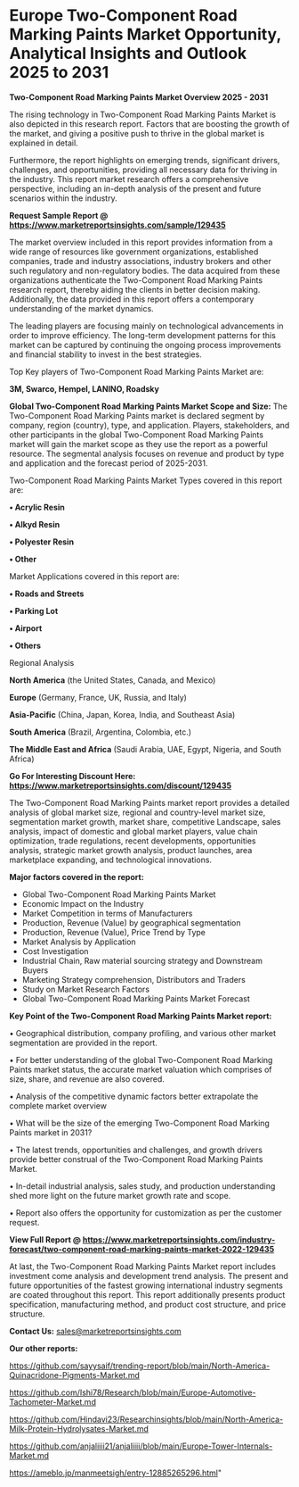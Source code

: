 # Europe Two-Component Road Marking Paints Market Opportunity, Analytical Insights and Outlook 2025 to 2031

<Strong> Two-Component Road Marking Paints Market Overview 2025 - 2031</strong>

The rising technology in Two-Component Road Marking Paints Market is also depicted in this research report. Factors that are boosting the growth of the market, and giving a positive push to thrive in the global market is explained in detail.

Furthermore, the report highlights on emerging trends, significant drivers, challenges, and opportunities, providing all necessary data for thriving in the industry. This report market research offers a comprehensive perspective, including an in-depth analysis of the present and future scenarios within the industry.

<strong>Request Sample Report @ <a href=https://www.marketreportsinsights.com/sample/129435>https://www.marketreportsinsights.com/sample/129435</a></strong>

The market overview included in this report provides information from a wide range of resources like government organizations, established companies, trade and industry associations, industry brokers and other such regulatory and non-regulatory bodies. The data acquired from these organizations authenticate the Two-Component Road Marking Paints research report, thereby aiding the clients in better decision making. Additionally, the data provided in this report offers a contemporary understanding of the market dynamics.

The leading players are focusing mainly on technological advancements in order to improve efficiency. The long-term development patterns for this market can be captured by continuing the ongoing process improvements and financial stability to invest in the best strategies.

Top Key players of Two-Component Road Marking Paints Market are:

<strong>3M, Swarco, Hempel, LANINO, Roadsky</strong>

<strong><b>Global Two-Component Road Marking Paints Market Scope and Size:</b></strong>
The Two-Component Road Marking Paints market is declared segment by company, region (country), type, and application. Players, stakeholders, and other participants in the global Two-Component Road Marking Paints market will gain the market scope as they use the report as a powerful resource. The segmental analysis focuses on revenue and product by type and application and the forecast period of 2025-2031.

Two-Component Road Marking Paints Market Types covered in this report are:

<strong>• Acrylic Resin

• Alkyd Resin

• Polyester Resin

• Other</strong>

Market Applications covered in this report are:

<strong>• Roads and Streets

• Parking Lot

• Airport

• Others</strong> 

Regional Analysis

<strong>North America</strong> (the United States, Canada, and Mexico)

<strong>Europe</strong> (Germany, France, UK, Russia, and Italy)

<strong>Asia-Pacific</strong> (China, Japan, Korea, India, and Southeast Asia)

<strong>South America</strong> (Brazil, Argentina, Colombia, etc.)

<strong>The Middle East and Africa</strong> (Saudi Arabia, UAE, Egypt, Nigeria, and South Africa)

<strong>Go For Interesting Discount Here: <a href=https://www.marketreportsinsights.com/discount/129435>https://www.marketreportsinsights.com/discount/129435</a></strong>

The Two-Component Road Marking Paints market report provides a detailed analysis of global market size, regional and country-level market size, segmentation market growth, market share, competitive Landscape, sales analysis, impact of domestic and global market players, value chain optimization, trade regulations, recent developments, opportunities analysis, strategic market growth analysis, product launches, area marketplace expanding, and technological innovations.

<strong><b>Major factors covered in the report:</b></strong>
<ul>
  <li>Global Two-Component Road Marking Paints Market </li>
  <li>Economic Impact on the Industry</li>
  <li>Market Competition in terms of Manufacturers</li>
  <li>Production, Revenue (Value) by geographical segmentation</li>
  <li>Production, Revenue (Value), Price Trend by Type</li>
  <li>Market Analysis by Application</li>
  <li>Cost Investigation</li>
  <li>Industrial Chain, Raw material sourcing strategy and Downstream Buyers</li>
  <li>Marketing Strategy comprehension, Distributors and Traders</li>
  <li>Study on Market Research Factors</li>
  <li>Global Two-Component Road Marking Paints Market Forecast</li>
</ul>

<strong><b>Key Point of the Two-Component Road Marking Paints Market report:</b></strong>

• Geographical distribution, company profiling, and various other market segmentation are provided in the report.

• For better understanding of the global Two-Component Road Marking Paints market status, the accurate market valuation which comprises of size, share, and revenue are also covered.

• Analysis of the competitive dynamic factors better extrapolate the complete market overview

• What will be the size of the emerging Two-Component Road Marking Paints market in 2031?

• The latest trends, opportunities and challenges, and growth drivers provide better construal of the Two-Component Road Marking Paints Market.

• In-detail industrial analysis, sales study, and production understanding shed more light on the future market growth rate and scope.

• Report also offers the opportunity for customization as per the customer request.

<strong><b>View Full Report @ <a href=https://www.marketreportsinsights.com/industry-forecast/two-component-road-marking-paints-market-2022-129435>https://www.marketreportsinsights.com/industry-forecast/two-component-road-marking-paints-market-2022-129435</a></b></strong>


At last, the Two-Component Road Marking Paints Market report includes investment come analysis and development trend analysis. The present and future opportunities of the fastest growing international industry segments are coated throughout this report. This report additionally presents product specification, manufacturing method, and product cost structure, and price structure.

<strong>Contact Us:</strong>
sales@marketreportsinsights.com

<strong>Our other reports:</strong>

<a href=https://github.com/sayysaif/trending-report/blob/main/North-America-Quinacridone-Pigments-Market.md>https://github.com/sayysaif/trending-report/blob/main/North-America-Quinacridone-Pigments-Market.md</a>

<a href=https://github.com/Ishi78/Research/blob/main/Europe-Automotive-Tachometer-Market.md>https://github.com/Ishi78/Research/blob/main/Europe-Automotive-Tachometer-Market.md</a>

<a href=https://github.com/Hindavi23/Researchinsights/blob/main/North-America-Milk-Protein-Hydrolysates-Market.md>https://github.com/Hindavi23/Researchinsights/blob/main/North-America-Milk-Protein-Hydrolysates-Market.md</a>

<a href=https://github.com/anjaliiii21/anjaliiii/blob/main/Europe-Tower-Internals-Market.md>https://github.com/anjaliiii21/anjaliiii/blob/main/Europe-Tower-Internals-Market.md</a>

<a href=https://ameblo.jp/manmeetsigh/entry-12885265296.html>https://ameblo.jp/manmeetsigh/entry-12885265296.html</a>"
